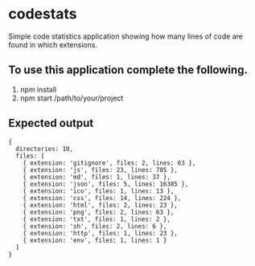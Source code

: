 # codestats
Simple code statistics application showing how many lines of code are found in which extensions. 

## To use this application complete the following.

1. npm install
2. npm start /path/to/your/project

## Expected output

```
{
  directories: 10,
  files: [
    { extension: 'gitignore', files: 2, lines: 63 },
    { extension: 'js', files: 23, lines: 705 },
    { extension: 'md', files: 1, lines: 37 },
    { extension: 'json', files: 5, lines: 16385 },
    { extension: 'ico', files: 1, lines: 13 },
    { extension: 'css', files: 14, lines: 224 },
    { extension: 'html', files: 2, lines: 23 },
    { extension: 'png', files: 2, lines: 63 },
    { extension: 'txt', files: 1, lines: 2 },
    { extension: 'sh', files: 2, lines: 6 },
    { extension: 'http', files: 1, lines: 23 },
    { extension: 'env', files: 1, lines: 1 }
  ]
}
```
